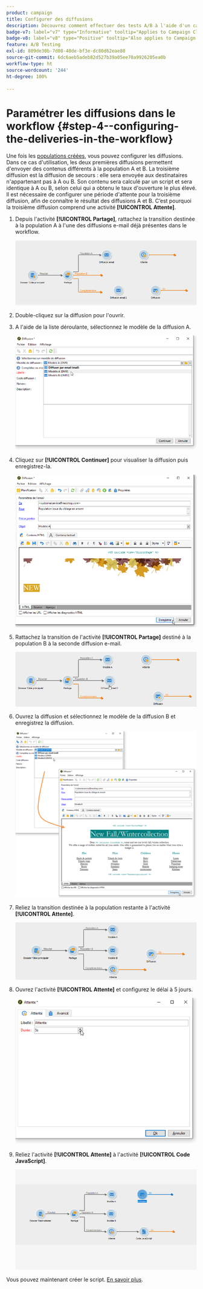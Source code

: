 ```yaml
---
product: campaign
title: Configurer des diffusions
description: Découvrez comment effectuer des tests A/B à l'aide d'un cas d'utilisation spécifique
badge-v7: label="v7" type="Informative" tooltip="Applies to Campaign Classic v7"
badge-v8: label="v8" type="Positive" tooltip="Also applies to Campaign v8"
feature: A/B Testing
exl-id: 809de30b-7d08-40de-bf3e-dc80d62eae80
source-git-commit: 6dc6aeb5adeb82d527b39a05ee70a9926205ea0b
workflow-type: ht
source-wordcount: '244'
ht-degree: 100%

---
```


# Paramétrer les diffusions dans le workflow {#step-4--configuring-the-deliveries-in-the-workflow}



Une fois les [populations créées](a-b-testing-uc-population-samples.md), vous pouvez configurer les diffusions. Dans ce cas d&#39;utilisation, les deux premières diffusions permettent d&#39;envoyer des contenus différents à la population A et B. La troisième diffusion est la diffusion de secours : elle sera envoyée aux destinataires n&#39;appartenant pas à A ou B. Son contenu sera calculé par un script et sera identique à A ou B, selon celui qui a obtenu le taux d&#39;ouverture le plus élevé. Il est nécessaire de configurer une période d&#39;attente pour la troisième diffusion, afin de connaître le résultat des diffusions A et B. C’est pourquoi la troisième diffusion comprend une activité **[!UICONTROL Attente]**.

1. Depuis l&#39;activité **[!UICONTROL Partage]**, rattachez la transition destinée à la population A à l&#39;une des diffusions e-mail déjà présentes dans le workflow.

   ![](assets/use_case_abtesting_createdeliveries_001.png)

1. Double-cliquez sur la diffusion pour l&#39;ouvrir.
1. A l&#39;aide de la liste déroulante, sélectionnez le modèle de la diffusion A.

   ![](assets/use_case_abtesting_createdeliveries_003.png)

1. Cliquez sur **[!UICONTROL Continuer]** pour visualiser la diffusion puis enregistrez-la.

   ![](assets/use_case_abtesting_createdeliveries_002.png)

1. Rattachez la transition de l&#39;activité **[!UICONTROL Partage]** destiné à la population B à la seconde diffusion e-mail.

   ![](assets/use_case_abtesting_createdeliveries_004.png)

1. Ouvrez la diffusion et sélectionnez le modèle de la diffusion B et enregistrez la diffusion.

   ![](assets/use_case_abtesting_createdeliveries_005.png)

1. Reliez la transition destinée à la population restante à l&#39;activité **[!UICONTROL Attente]**.

   ![](assets/use_case_abtesting_createdeliveries_006.png)

1. Ouvrez l&#39;activité **[!UICONTROL Attente]** et configurez le délai à 5 jours.

   ![](assets/use_case_abtesting_createdeliveries_007.png)

1. Reliez l&#39;activité **[!UICONTROL Attente]** à l&#39;activité **[!UICONTROL Code JavaScript]**.

   ![](assets/use_case_abtesting_createdeliveries_008.png)

Vous pouvez maintenant créer le script. [En savoir plus](a-b-testing-uc-script.md).
